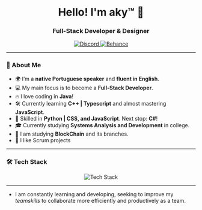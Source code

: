 <h1 align="center">Hello! I'm aky™ 🍓</h1>
<h3 align="center">Full-Stack Developer & Designer</h3>

<p align="center">
  <a href="https://discord.com">
    <img src="https://img.shields.io/badge/Discord-7289DA?style=for-the-badge&logo=discord&logoColor=white" alt="Discord">
  </a>
  <a href="https://www.behance.net/akpa">
    <img src="https://img.shields.io/badge/Behance-0054F7?style=for-the-badge&logo=behance&logoColor=white" alt="Behance">
  </a>
</p>

---

### 🚀 About Me  
- 🌍 I’m a **native Portuguese speaker** and **fluent in English**.  
- 💻 My main focus is to become a **Full-Stack Developer**.
- 🔥 I love coding in **Java**!  
- 🛠️ Currently learning **C++ | Typescript** and almost mastering **JavaScript**.  
- 🎨 Skilled in **Python | CSS, and JavaScript**. Next stop: **C#**!  
- 🎓 Currently studying **Systems Analysis and Development** in college.
- 🔰 I am studying **BlockChain** and its branches.
- 🎀 I like Scrum projects 

---

### 🛠 Tech Stack  
<div align="center">
  <img src="https://skillicons.dev/icons?i=html,css,js,react,java,ts,python,c" alt="Tech Stack" />
</div>

---

- I am constantly learning and developing, seeking to improve my *teamskills* to collaborate more efficiently and productively as a team.
